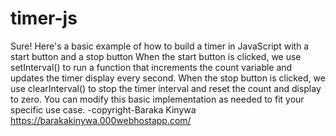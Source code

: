 # timer-js
 Sure! Here's a basic example of how to build a timer in JavaScript with a start button and a stop button
 When the start button is clicked, we use setInterval() to run a function that increments the count variable and updates the timer display every second. When the stop button is clicked, we use clearInterval() to stop the timer interval and reset the count and display to zero. You can modify this basic implementation as needed to fit your specific use case.
-copyright-Baraka Kinywa https://barakakinywa.000webhostapp.com/
